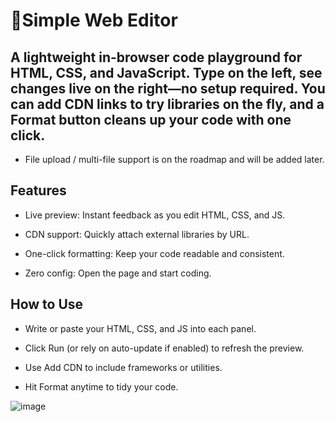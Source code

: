 
# 📓Simple Web Editor

## A lightweight in-browser code playground for HTML, CSS, and JavaScript. Type on the left, see changes live on the right—no setup required. You can add CDN links to try libraries on the fly, and a Format button cleans up your code with one click.
* File upload / multi-file support is on the roadmap and will be added later.

## Features

- Live preview: Instant feedback as you edit HTML, CSS, and JS.

- CDN support: Quickly attach external libraries by URL.

- One-click formatting: Keep your code readable and consistent.

- Zero config: Open the page and start coding.

## How to Use

- Write or paste your HTML, CSS, and JS into each panel.

- Click Run (or rely on auto-update if enabled) to refresh the preview.

- Use Add CDN to include frameworks or utilities.

- Hit Format anytime to tidy your code.


<img width="1919" height="912" alt="image" src="![alt text](image.png)" />

